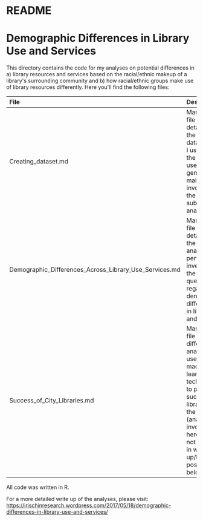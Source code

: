 README
================

Demographic Differences in Library Use and Services
===================================================

This directory contains the code for my analyses on potential differences in a) library resources and services based on the racial/ethnic makeup of a library's surrounding community and b) how racial/ethnic groups make use of library resources differently. Here you'll find the following files:

| File                                                        | Description                                                                                                                                                                                                   |
|:------------------------------------------------------------|:--------------------------------------------------------------------------------------------------------------------------------------------------------------------------------------------------------------|
| Creating\_dataset.md                                        | Markdown file with details on the different data sources I used and the code used to generate the main dataset involved in the subsequent analyses                                                            |
| Demographic\_Differences\_Across\_Library\_Use\_Services.md | Markdown file with details on the different analyses I performed to investigate the questions regarding demographic differences in library use and services                                                   |
| Success\_of\_City\_Libraries.md                             | Markdown file detailing different analyses that used machine learning techniques to predict success of libraries in the dataset (analyses involved here were not included in write-up/blog-post linked below) |

All code was written in R.

For a more detailed write up of the analyses, please visit: <https://irischinresearch.wordpress.com/2017/05/18/demographic-differences-in-library-use-and-services/>
